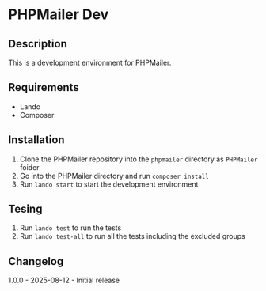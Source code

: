 # PHPMailer Dev

## Description

This is a development environment for PHPMailer.

## Requirements

- Lando
- Composer

## Installation

1. Clone the PHPMailer repository into the `phpmailer` directory as `PHPMailer` foider
2. Go into the PHPMailer directory and run `composer install`
3. Run `lando start` to start the development environment

## Tesing

1. Run `lando test` to run the tests
2. Run `lando test-all` to run all the tests including the excluded groups

## Changelog

1.0.0 - 2025-08-12 - Initial release